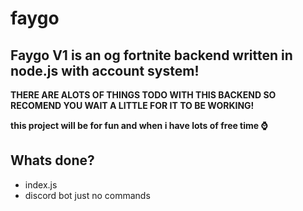 # faygo

## Faygo V1 is an og fortnite backend written in node.js with account system!

**THERE ARE ALOTS OF THINGS TODO WITH THIS BACKEND SO RECOMEND YOU WAIT A LITTLE FOR IT TO BE WORKING!**


**this project will be for fun and when i have lots of free time ⌚**

## Whats done?

- index.js
- discord bot just no commands
